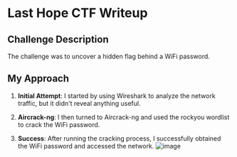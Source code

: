 # Last Hope CTF Writeup

## Challenge Description

The challenge was to uncover a hidden flag behind a WiFi password.

## My Approach

1. **Initial Attempt**: I started by using Wireshark to analyze the network traffic, but it didn't reveal anything useful.
2. **Aircrack-ng**: I then turned to Aircrack-ng and used the rockyou wordlist to crack the WiFi password.


3. **Success**: After running the cracking process, I successfully obtained the WiFi password and accessed the network.
   ![image](https://github.com/loysz/RWSC-2024-Writeup/assets/116022013/5974e2a5-783b-4378-8f94-417464901c9c)



